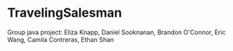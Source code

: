 # TravelingSalesman
Group java project:
Eliza Knapp,
Daniel Sooknanan,
Brandon O'Connor,
Eric Wang,
Camila Contreras,
Ethan Shan
